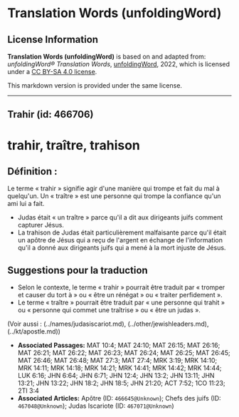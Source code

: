 # Translation Words (unfoldingWord)

## License Information

**Translation Words (unfoldingWord)** is based on and adapted from: _unfoldingWord® Translation Words_, [unfoldingWord](https://unfoldingword.org/utw), 2022, which is licensed under a [CC BY-SA 4.0 license](https://creativecommons.org/licenses/by-sa/4.0/legalcode.en).

This markdown version is provided under the same license.



--------------------------------

## Trahir (id: 466706)

trahir, traître, trahison
=========================

Définition :
------------

Le terme « trahir » signifie agir d'une manière qui trompe et fait du mal à quelqu'un. Un « traître » est une personne qui trompe la confiance qu'un ami lui a fait.

* Judas était « un traître » parce qu'il a dit aux dirigeants juifs comment capturer Jésus.
* La trahison de Judas était particulièrement malfaisante parce qu'il était un apôtre de Jésus qui a reçu de l'argent en échange de l'information qu'il a donné aux dirigeants juifs qui a mené à la mort injuste de Jésus.

Suggestions pour la traduction
------------------------------

* Selon le contexte, le terme « trahir » pourrait être traduit par « tromper et causer du tort à » ou « être un rénégat » ou « traiter perfidement ».
* Le terme « traître » pourrait être traduit par « une personne qui trahit » ou « personne qui commet une traîtrise » ou « être un judas ».

(Voir aussi : (../names/judasiscariot.md), (../other/jewishleaders.md), (../kt/apostle.md))

* **Associated Passages:** MAT 10:4; MAT 24:10; MAT 26:15; MAT 26:16; MAT 26:21; MAT 26:22; MAT 26:23; MAT 26:24; MAT 26:25; MAT 26:45; MAT 26:46; MAT 26:48; MAT 27:3; MAT 27:4; MRK 3:19; MRK 14:10; MRK 14:11; MRK 14:18; MRK 14:21; MRK 14:41; MRK 14:42; MRK 14:44; LUK 6:16; JHN 6:64; JHN 6:71; JHN 12:4; JHN 13:2; JHN 13:11; JHN 13:21; JHN 13:22; JHN 18:2; JHN 18:5; JHN 21:20; ACT 7:52; 1CO 11:23; 2TI 3:4
* **Associated Articles:** Apôtre (ID: `466645@Unknown`); Chefs des juifs (ID: `467048@Unknown`); Judas Iscariote (ID: `467071@Unknown`)

